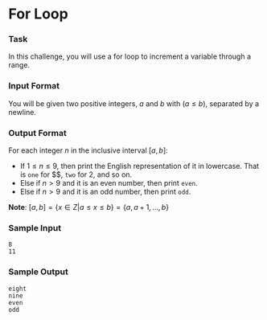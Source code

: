 # For Loop

### Task

In this challenge, you will use a for loop to increment a variable through a range.

### Input Format

You will be given two positive integers, $a$ and $b$ with $(a \leq b)$, separated by a newline.

### Output Format

For each integer $n$ in the inclusive interval $[a, b]$:

- If $1 \leq n  \leq 9$, then print the English representation of it in lowercase. That is `one` for $\$, `two` for $2$, and so on.
- Else if $n > 9$ and it is an even number, then print `even`.
- Else if $n > 9$ and it is an odd number, then print `odd`.

**Note**: $[a,b] = \{x \in Z | a \leq x \leq b\} = \{a, a+1, ..., b\}$

### Sample Input

```
8
11
```

### Sample Output

```
eight
nine
even
odd
```
